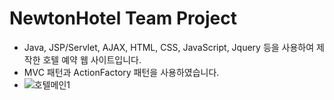 # NewtonHotel Team Project

- Java, JSP/Servlet, AJAX, HTML, CSS, JavaScript, Jquery 등을 사용하여 제작한 호텔 예약 웹 사이트입니다.
- MVC 패턴과 ActionFactory 패턴을 사용하였습니다.
- ![호텔메인1](https://user-images.githubusercontent.com/83577481/130219221-1bdf6c66-1b1a-4d29-a10b-ffca997045e2.PNG)

